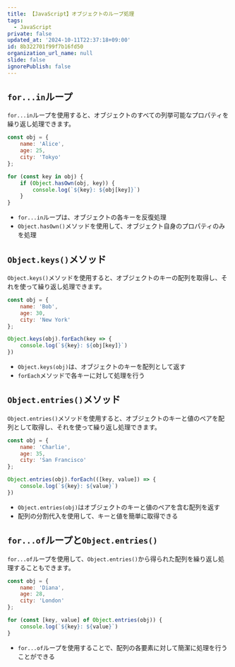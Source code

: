 ```yaml
---
title: 【JavaScript】オブジェクトのループ処理
tags:
  - JavaScript
private: false
updated_at: '2024-10-11T22:37:18+09:00'
id: 8b322701f99f7b16fd50
organization_url_name: null
slide: false
ignorePublish: false
---
```

## `for...in`ループ

`for...in`ループを使用すると、オブジェクトのすべての列挙可能なプロパティを繰り返し処理できます。

```js
const obj = {
    name: 'Alice',
    age: 25,
    city: 'Tokyo'
};

for (const key in obj) {
    if (Object.hasOwn(obj, key)) {
        console.log(`${key}: ${obj[key]}`)
    }
}
```

- `for...in`ループは、オブジェクトの各キーを反復処理
- `Object.hasOwn()`メソッドを使用して、オブジェクト自身のプロパティのみを処理

## `Object.keys()`メソッド

`Object.keys()`メソッドを使用すると、オブジェクトのキーの配列を取得し、それを使って繰り返し処理できます。

```js
const obj = {
    name: 'Bob',
    age: 30,
    city: 'New York'
};

Object.keys(obj).forEach(key => {
    console.log(`${key}: ${obj[key]}`)
})
```

- `Object.keys(obj)`は、オブジェクトのキーを配列として返す
- `forEach`メソッドで各キーに対して処理を行う

## `Object.entries()`メソッド

`Object.entries()`メソッドを使用すると、オブジェクトのキーと値のペアを配列として取得し、それを使って繰り返し処理できます。

```javascript
const obj = {
    name: 'Charlie',
    age: 35,
    city: 'San Francisco'
};

Object.entries(obj).forEach(([key, value]) => {
    console.log(`${key}: ${value}`)
})
```

- `Object.entries(obj)`はオブジェクトのキーと値のペアを含む配列を返す
- 配列の分割代入を使用して、キーと値を簡単に取得できる

## `for...of`ループと`Object.entries()`

`for...of`ループを使用して、`Object.entries()`から得られた配列を繰り返し処理することもできます。

```javascript
const obj = {
    name: 'Diana',
    age: 28,
    city: 'London'
};

for (const [key, value] of Object.entries(obj)) {
    console.log(`${key}: ${value}`)
}
```

- `for...of`ループを使用することで、配列の各要素に対して簡潔に処理を行うことができる
